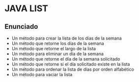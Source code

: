 # JAVA LIST

## Enunciado

- Un método para crear la lista de los días de la semana
- Un método que retorne los días de la semana
- Un método que retorne el largo de la lista
- Un método para eliminar un día de la semana
- Un método que retorne el día de la semana solicitado
- Un método que retorne si el día solicitado existe en la lista
- Un método para ordenar la lista de días por orden alfabético
- Un método para vaciar la lista

